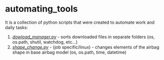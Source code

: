 # automating_tools

It is a collection of python scripts that were created to automate work and daily tasks:

1. [*dowload_manager.py*](https://github.com/lucjankonopka/automating_tools/blob/main/dowload_manager.py)  - sorts downloaded files in separate folders (os, os.path, shutil, watchdog, etc...)
2. [*shape_change.py*](https://github.com/lucjankonopka/automating_tools/blob/main/shape_change.py)  - (job specific/linux) - changes elements of the airbag shape in base airbag model (os, os.path, time, datetime)
